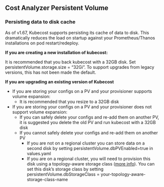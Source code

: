 ## Cost Analyzer Persistent Volume

### Persisting data to disk cache
As of v1.67, Kubecost supports persisting its cache of data to disk. This dramatically reduces the load on startup against your Prometheus/Thanos installations on pod restart/redeploy.

**If you are creating a new installation of kubecost:**

It is recommended that you back kubecost with a 32GB disk. Set persistentVolume.storage.size = “32Gi”. To support upgrades from legacy versions, this has not been made the default.

**If you are upgrading an existing version of Kubecost**

  * If you are storing your configs on a PV and your provisioner supports volume expansion:
    * It is recommended that you resize to a 32GB disk
  * If you are storing your configs on a PV and your provisioner does not support volume expansion:
    * If you can safely delete your configs and re-add them on another PV, it is suggested you delete the old PV and run kubecost with a 32GB disk
    * If you cannot safely delete your configs and re-add them on another PV
      * If you are not on a regional cluster you can store data on a second disk by setting persistentVolume.dbPVEnabled=true in values.yaml
      * If you are on a regional cluster, you will need to provision this disk using a topology-aware storage class ([more info](https://kubernetes.io/blog/2018/10/11/topology-aware-volume-provisioning-in-kubernetes/#getting-started)). You can set this disk’s storage class by setting persistentVolume.dbStorageClass = your-topology-aware-storage-class-name



